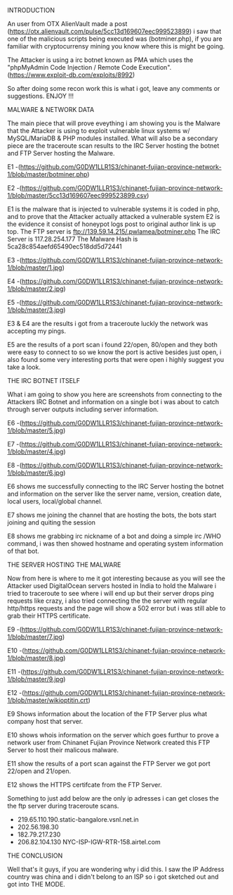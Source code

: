 INTRODUCTION

An user from OTX AlienVault made a post (https://otx.alienvault.com/pulse/5cc13d169607eec999523899)
i saw that one of the malicious scripts being executed was (botminer.php), if you are familiar with 
cryptocurrensy mining you know where this is might be going.

The Attacker is using a irc botnet known as PMA which uses the "phpMyAdmin Code Injection / Remote Code Execution".
(https://www.exploit-db.com/exploits/8992)

So after doing some recon work this is what i got, leave any comments or suggestions. ENJOY !!!

MALWARE & NETWORK DATA

The main piece that will prove eveything i am showing you is the Malware that the Attacker is using
to exploit vulnerable linux systems w/ MySQL/MariaDB & PHP modules installed. What will also be a secondary
piece are the traceroute scan results to the IRC Server hosting the botnet and FTP Server hosting the Malware.
 
E1 -(https://github.com/G0DW1LLR1S3/chinanet-fujian-province-network-1/blob/master/botminer.php)

E2 -(https://github.com/G0DW1LLR1S3/chinanet-fujian-province-network-1/blob/master/5cc13d169607eec999523899.csv)

E1 is the malware that is injected to vulnerable systems it is coded in php, and to prove that the Attacker actually
attacked a vulnerable system E2 is the evidence it consist of honeypot logs post to original author link is up top.
The FTP server is ftp://139.59.14.215/.pwlamea/botminer.php
The IRC Server is 117.28.254.177
The Malware Hash is 5ca28c854aefd65490ec518dd5d72441

E3 -(https://github.com/G0DW1LLR1S3/chinanet-fujian-province-network-1/blob/master/1.jpg)

E4 -(https://github.com/G0DW1LLR1S3/chinanet-fujian-province-network-1/blob/master/2.jpg)

E5 -(https://github.com/G0DW1LLR1S3/chinanet-fujian-province-network-1/blob/master/3.jpg)

E3 & E4 are the results i got from a traceroute luckly the network was accepting my pings.

E5 are the results of a port scan i found 22/open, 80/open and they both were easy to connect to
so we know the port is active besides just open, i also found some very interesting ports that were open
i highly suggest you take a look.


THE IRC BOTNET ITSELF

What i am going to show you here are screenshots from connecting to the Attackers IRC Botnet and information on a single
bot i was about to catch through server outputs including server information.

E6 -(https://github.com/G0DW1LLR1S3/chinanet-fujian-province-network-1/blob/master/5.jpg)

E7 -(https://github.com/G0DW1LLR1S3/chinanet-fujian-province-network-1/blob/master/4.jpg)

E8 -(https://github.com/G0DW1LLR1S3/chinanet-fujian-province-network-1/blob/master/6.jpg)

E6 shows me successfully connecting to the IRC Server hosting the botnet and information on the server like
the server name, version, creation date, local users, local/global channel.

E7 shows me joining the channel that are hosting the bots, the bots start joining and quiting the session

E8 shows me grabbing irc nickname of a bot and doing a simple irc /WHO command, i was then showed hostname and
operating system information of that bot.

THE SERVER HOSTING THE MALWARE

Now from here is where to me it got interesting because as you will see the Attacker used DigitalOcean servers hosted in India
to hold the Malware i tried to traceroute to see where i will end up but their server drops ping requests like crazy, i also
tried connecting the the server with regular http/https requests and the page will show a 502 error but i was still able to
grab their HTTPS certificate.

E9 -(https://github.com/G0DW1LLR1S3/chinanet-fujian-province-network-1/blob/master/7.jpg)

E10 -(https://github.com/G0DW1LLR1S3/chinanet-fujian-province-network-1/blob/master/8.jpg)

E11 -(https://github.com/G0DW1LLR1S3/chinanet-fujian-province-network-1/blob/master/9.jpg)

E12 -(https://github.com/G0DW1LLR1S3/chinanet-fujian-province-network-1/blob/master/wikioptitin.crt)

E9 Shows information about the location of the FTP Server plus what company host that server.

E10 shows whois information on the server which goes furthur to prove a network user from Chinanet Fujian Province Network
created this FTP Server to host their malicous malware.

E11 show the results of a port scan against the FTP Server we got port 22/open and 21/open.

E12 shows the HTTPS certifcate from the FTP Server.

Something to just add below are the only ip adresses i can get closes the the ftp server during traceroute scans.
- 219.65.110.190.static-bangalore.vsnl.net.in
- 202.56.198.30
- 182.79.217.230
- 206.82.104.130 NYC-ISP-IGW-RTR-158.airtel.com

THE CONCLUSION

Well that's it guys, if you are wondering why i did this. I saw the IP Address country was china and i didn't belong to an ISP
so i got sketched out and got into THE MODE.

